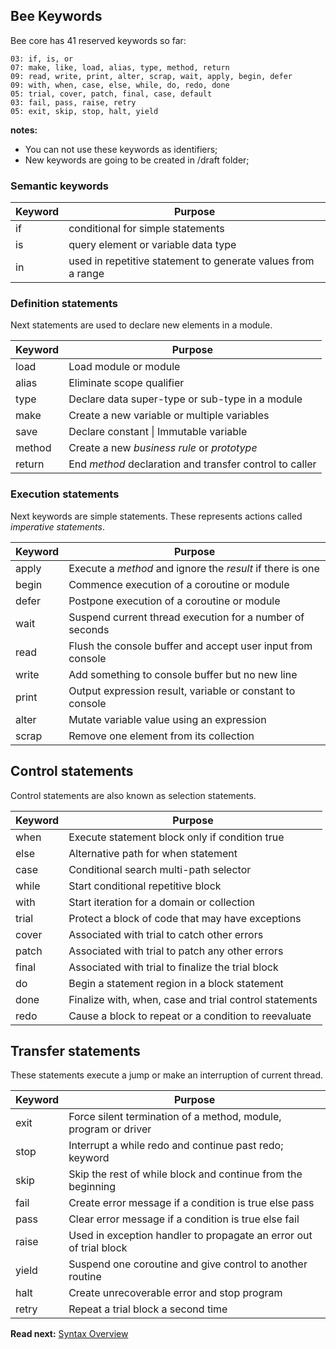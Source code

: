 ## Bee Keywords

Bee core has 41 reserved keywords so far: 

```
03: if, is, or 
07: make, like, load, alias, type, method, return
09: read, write, print, alter, scrap, wait, apply, begin, defer
09: with, when, case, else, while, do, redo, done 
05: trial, cover, patch, final, case, default
03: fail, pass, raise, retry
05: exit, skip, stop, halt, yield
```

**notes:** 

* You can not use these keywords as identifiers;
* New keywords are going to be created in /draft folder;

### Semantic keywords

| Keyword  | Purpose
|----------|--------------------------------------------------------------
| if       | conditional for simple statements
| is       | query element or variable data type
| in       | used in repetitive statement to generate values from a range

### Definition statements

Next statements are used to declare new elements in a module.

| Keyword  | Purpose
|----------|-------------------------------------------------------------------
| load     | Load module or module
| alias    | Eliminate scope qualifier
| type     | Declare data super-type or sub-type in a module
| make     | Create a new variable or multiple variables
| save     | Declare constant \| Immutable variable
| method   | Create a new _business rule_ or _prototype_
| return   | End _method_ declaration and transfer control to caller


### Execution statements

Next keywords are simple statements. These represents actions called _imperative statements_.

| Keyword  | Purpose
|----------|--------------------------------------------------------------------
| apply    | Execute a _method_ and ignore the _result_ if there is one
| begin    | Commence execution of a coroutine or module 
| defer    | Postpone execution of a coroutine or module 
| wait     | Suspend current thread execution for a number of seconds
| read     | Flush the console buffer and accept user input from console 
| write    | Add something to console buffer but no new line 
| print    | Output expression result, variable or constant to console 
| alter    | Mutate variable value using an expression
| scrap    | Remove one element from its collection


## Control statements

Control statements are also known as selection statements.

| Keyword  | Purpose
|----------|------------------------------------------------------------
| when     | Execute statement block only if condition true
| else     | Alternative path for when statement
| case     | Conditional search multi-path selector
| while    | Start conditional repetitive block
| with     | Start iteration for a domain or collection
| trial    | Protect a block of code that may have exceptions
| cover    | Associated with trial to catch other errors
| patch    | Associated with trial to patch any other errors
| final    | Associated with trial to finalize the trial block
| do       | Begin a statement region in a block statement
| done     | Finalize with, when, case and trial control statements
| redo     | Cause a block to repeat or a condition to reevaluate

## Transfer statements

These statements execute a jump or make an interruption of current thread. 

| Keyword  | Purpose
|----------|--------------------------------------------------------------------
| exit     | Force silent termination of a method, module, program or driver
| stop     | Interrupt a while redo and continue past redo; keyword
| skip     | Skip the rest of while block and continue from the beginning
| fail     | Create error message if a condition is true else pass
| pass     | Clear error message if a condition is true else fail
| raise    | Used in exception handler to propagate an error out of trial block
| yield    | Suspend one coroutine and give control to another routine
| halt     | Create unrecoverable error and stop program
| retry    | Repeat a trial block a second time

**Read next:** [Syntax Overview](overview.md)